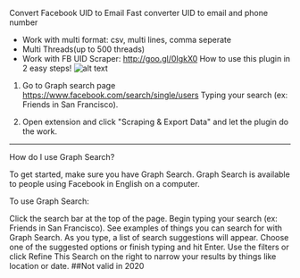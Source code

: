 Convert Facebook UID to Email
Fast converter UID to email and phone number
* Work with multi format: csv, multi lines, comma seperate
* Multi Threads(up to 500 threads)
* Work with FB UID Scraper: http://goo.gl/0IgkX0
How to use this plugin in 2 easy steps!
![alt text](https://raw.githubusercontent.com/autoclick/convert-facebook-uid-to-email/master/screenshot1.png "Convert Facebook UID to Email")

1) Go to Graph search page https://www.facebook.com/search/single/users
   Typing your search (ex: Friends in San Francisco).

2) Open extension and click "Scraping & Export Data" and let the plugin do the work.
-------------------------------------

How do I use Graph Search?

To get started, make sure you have Graph Search. Graph Search is available to people using Facebook in English on a computer.

To use Graph Search:

Click the search bar at the top of the page.
Begin typing your search (ex: Friends in San Francisco). See examples of things you can search for with Graph Search.
As you type, a list of search suggestions will appear.
Choose one of the suggested options or finish typing and hit Enter.
Use the filters or click Refine This Search on the right to narrow your results by things like location or date.
##Not valid in 2020
